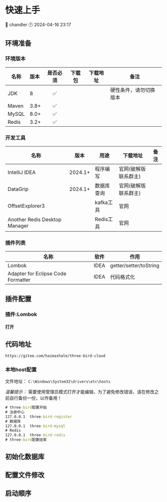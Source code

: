 # 快速上手

<div class="tagBarBadge">
    <Badge type="info" text="原创" />
    <span>📝 chandler</span>
    <span>🕐 2024-04-16 23:17</span>
</div>

## 环境准备

### 环境版本

| 名称    | 版本   | 是否必须 | 下载包 | 下载地址 | 备注          |
|-------|:-----|:----:|-----|------|-------------|
| JDK   | 8    |  ✅   |     |      | 硬性条件，请勿切换版本 |
| Maven | 3.8+ |  ✅   |     |      |             |
| MySQL | 8.0+ |  ✅   |     |      |             |
| Redis | 3.2+ |  ✅   |     |      |             |

### 开发工具

| 名称                            | 版本      | 用途      | 下载地址        | 备注 |
|-------------------------------|---------|---------|-------------|----|
| IntelliJ IDEA                 | 2024.1+ | 程序编写    | 官网(破解版联系群主) |    |
| DataGrip                      | 2024.1+ | 数据库查询   | 官网(破解版联系群主) |    |
| OffsetExplorer3               |         | kafka工具 | 官网          |    |
| Another Redis Desktop Manager |         | Redis工具 | 官网          |    |

### 插件列表

| 名称                                 | 软件   | 作用                     | 
|------------------------------------|------|------------------------| 
| Lombok                             | IDEA | getter/setter/toString |
| Adapter for Eclipse Code Formatter | IDEA | 代码格式化                  |

## 插件配置

### 插件:Lombok

#### 打开

## 代码地址

```html
https://gitee.com/haimashale/three-bird-cloud
```

### 本地host配置

文件地址：
`
C:\Windows\System32\drivers\etc\hosts
`

*温馨提示：*
需要使用管理员模式打开才能编辑，为了避免修改错误，请在修改之前自行备份一份，以作备用！

```cmd
# three-bird配置开始
# 注册中心
127.0.0.1  three-bird-register
# 数据库
127.0.0.1  three-bird-mysql
# Redis
127.0.0.1  three-bird-redis
# three-bird配置结束
```

## 初始化数据库

## 配置文件修改

## 启动顺序
